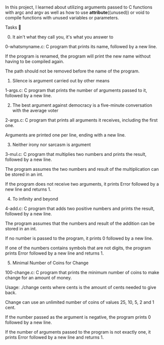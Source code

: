 In this project, I learned about utilizing arguments passed to C functions with argc and argv as well as how to use __attribute__((unused)) or void to compile functions with unused variables or parameters.

Tasks 📃

0. It ain't what they call you, it's what you answer to

0-whatsmyname.c: C program that prints its name, followed by a new line.

If the program is renamed, the program will print the new name without having to be compiled again.

The path should not be removed before the name of the program.

1. Silence is argument carried out by other means

1-args.c: C program that prints the number of arguments passed to it, followed by a new line.

2. The best argument against democracy is a five-minute conversation with the average voter

2-args.c: C program that prints all arguments it receives, including the first one.

Arguments are printed one per line, ending with a new line.

3. Neither irony nor sarcasm is argument

3-mul.c: C program that multiplies two numbers and prints the result, followed by a new line.

The program assumes the two numbers and result of the multiplication can be stored in an int.

If the program does not receive two arguments, it prints Error followed by a new line and returns 1.

4. To infinity and beyond

4-add.c: C program that adds two positive numbers and prints the result, followed by a new line.

The program assumes that the numbers and result of the addition can be stored in an int.

If no number is passed to the program, it prints 0 followed by a new line.

If one of the numbers contains symbols that are not digits, the program prints Error followed by a new line and returns 1.

5. Minimal Number of Coins for Change



100-change.c: C program that prints the minimum number of coins to make change for an amount of money.

Usage: ./change cents where cents is the amount of cents needed to give back.

Change can use an unlimited number of coins of values 25, 10, 5, 2 and 1 cent.

If the number passed as the argument is negative, the program prints 0 followed by a new line.

If the number of arguments passed to the program is not exactly one, it prints Error followed by a new line and returns 1.
